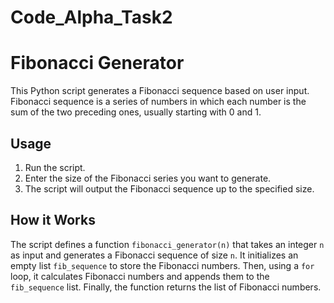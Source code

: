 # Code_Alpha_Task2
# Fibonacci Generator

This Python script generates a Fibonacci sequence based on user input. Fibonacci sequence is a series of numbers in which each number is the sum of the two preceding ones, usually starting with 0 and 1.

## Usage

1. Run the script.
2. Enter the size of the Fibonacci series you want to generate.
3. The script will output the Fibonacci sequence up to the specified size.

## How it Works

The script defines a function `fibonacci_generator(n)` that takes an integer `n` as input and generates a Fibonacci sequence of size `n`. It initializes an empty list `fib_sequence` to store the Fibonacci numbers. Then, using a `for` loop, it calculates Fibonacci numbers and appends them to the `fib_sequence` list. Finally, the function returns the list of Fibonacci numbers.
